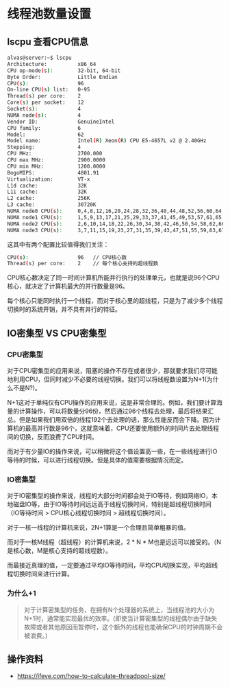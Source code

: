# 线程池数量设置

## lscpu 查看CPU信息

```bash
alvas@server:~$ lscpu
Architecture:          x86_64
CPU op-mode(s):        32-bit, 64-bit
Byte Order:            Little Endian
CPU(s):                96
On-line CPU(s) list:   0-95
Thread(s) per core:    2
Core(s) per socket:    12
Socket(s):             4
NUMA node(s):          4
Vendor ID:             GenuineIntel
CPU family:            6
Model:                 62
Model name:            Intel(R) Xeon(R) CPU E5-4657L v2 @ 2.40GHz
Stepping:              4
CPU MHz:               2700.000
CPU max MHz:           2900.0000
CPU min MHz:           1200.0000
BogoMIPS:              4801.91
Virtualization:        VT-x
L1d cache:             32K
L1i cache:             32K
L2 cache:              256K
L3 cache:              30720K
NUMA node0 CPU(s):     0,4,8,12,16,20,24,28,32,36,40,44,48,52,56,60,64,68,72,76,80,84,88,92
NUMA node1 CPU(s):     1,5,9,13,17,21,25,29,33,37,41,45,49,53,57,61,65,69,73,77,81,85,89,93
NUMA node2 CPU(s):     2,6,10,14,18,22,26,30,34,38,42,46,50,54,58,62,66,70,74,78,82,86,90,94
NUMA node3 CPU(s):     3,7,11,15,19,23,27,31,35,39,43,47,51,55,59,63,67,71,75,79,83,87,91,95
```

这其中有两个配置比较值得我们关注：

```bash
CPU(s):                96   // CPU核心数
Thread(s) per core:    2    // 每个核心支持的超线程数
```

CPU核心数决定了同一时间计算机所能并行执行的处理单元，也就是说96个CPU核心，就决定了计算机最大的并行数量是96。

每个核心只能同时执行一个线程，而对于核心里的超线程，只是为了减少多个线程切换时的系统开销，并不具有并行的特征。

## IO密集型 VS CPU密集型

### CPU密集型

对于CPU密集型的应用来说，阻塞的操作不存在或者很少，那就要求我们尽可能地利用CPU，但同时减少不必要的线程切换。我们可以将线程数设置为N+1(为什么不是N?)。

N+1这对于单纯仅有CPU操作的应用来说，这是非常合理的。例如，我们要计算海量的计算操作，可以将数量分96份，然后通过96个线程去处理，最后将结果汇总。但是如果我们用双倍的线程192个去处理的话，那么性能反而会下降。因为计算机的最高并行数是96个，这就意味着，CPU还要使用额外的时间片去处理线程间的切换，反而浪费了CPU时间。

而对于有少量IO的操作来说，可以稍微将这个值设置高一些，在一些线程进行IO等待的时候，可以进行线程切换。但是具体的值需要根据情况而定。

### IO密集型 

对于IO密集型的操作来说，线程的大部分时间都会处于IO等待，例如网络IO，本地磁盘IO等，由于IO等待时间远远高于线程切换时间，特别是超线程切换时间（IO等待时间 > CPU核心线程切换时间 > 超线程切换时间）。

对于一核一线程的计算机来说，2N+1算是一个合理且简单粗暴的值。

而对于一核M线程（超线程）的计算机来说，2 * N * M也是远远可以接受的。（N是核心数，M是核心支持的超线程数）。

而最接近真理的值，一定要通过平均IO等待时间，平均CPU切换实现，平均超线程切换时间来进行计算。

### 为什么+1

> 对于计算密集型的任务，在拥有N个处理器的系统上，当线程池的大小为N+1时，通常能实现最优的效率。(即使当计算密集型的线程偶尔由于缺失故障或者其他原因而暂停时，这个额外的线程也能确保CPU的时钟周期不会被浪费。)

## 操作资料

* https://ifeve.com/how-to-calculate-threadpool-size/

